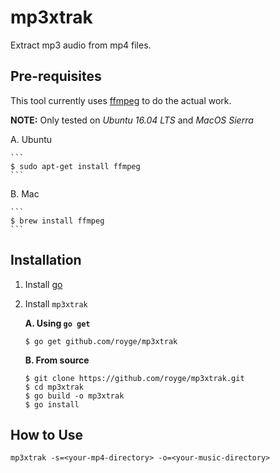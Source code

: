 # mp3xtrak

Extract mp3 audio from mp4 files.

## Pre-requisites

This tool currently uses [ffmpeg](https://www.ffmpeg.org/) to do the actual work.

**NOTE:** Only tested on *Ubuntu 16.04 LTS* and *MacOS Sierra*

A. Ubuntu

	```
	$ sudo apt-get install ffmpeg
	```

B. Mac

	```
	$ brew install ffmpeg
	```

## Installation

1. Install [go](https://golang.org)

1. Install `mp3xtrak`

	**A. Using `go get`**

	```
	$ go get github.com/royge/mp3xtrak
	```

	**B. From source**

	```
	$ git clone https://github.com/royge/mp3xtrak.git
	$ cd mp3xtrak
	$ go build -o mp3xtrak
	$ go install
	```

## How to Use

```
mp3xtrak -s=<your-mp4-directory> -o=<your-music-directory>
```
